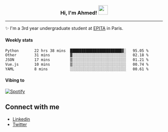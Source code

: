 <!-- Heading -->
<h3 align="center"> Hi, I'm Ahmed! <img src = "https://raw.githubusercontent.com/MartinHeinz/MartinHeinz/master/wave.gif" width = 30px></h3>

<!-- About section -->
---
✨ I'm a 3rd year undergraduate student at <a href="https://www.epita.fr/en/">EPITA</a> in Paris.

<h4 align ="left"> Weekly stats </h4>

<!--START_SECTION:waka-->

```txt
Python       22 hrs 38 mins  ███████████████████████▓░   95.05 %
Other        31 mins         ▓░░░░░░░░░░░░░░░░░░░░░░░░   02.18 %
JSON         17 mins         ▒░░░░░░░░░░░░░░░░░░░░░░░░   01.21 %
Vue.js       10 mins         ▒░░░░░░░░░░░░░░░░░░░░░░░░   00.74 %
YAML         8 mins          ░░░░░░░░░░░░░░░░░░░░░░░░░   00.61 %
```

<!--END_SECTION:waka-->

<!-- [![Ahmed's GitHub stats](https://github-readme-stats.vercel.app/api?username=ahmedhassayoune)](https://github.com/anuraghazra/github-readme-stats) -->

<h4 align ="left">Vibing to</h4>

[![Spotify](https://novatorem-ten-lyart.vercel.app/api/spotify)](https://open.spotify.com/user/31knevkvll66tzc3gqtoi6ngjbre)

<!-- Connect section -->

## Connect with me
  * <a href="https://www.linkedin.com/in/ahmed-hassayoune">Linkedin</a>
  * <a href="https://twitter.com/Ahmedhassaaa">Twitter</a>

<!-- Connect section: END -->
